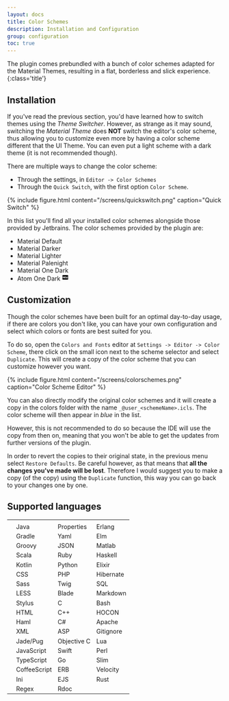 ```yaml
---
layout: docs
title: Color Schemes
description: Installation and Configuration
group: configuration
toc: true
---
```


The plugin comes prebundled with a bunch of color schemes adapted for the Material Themes, resulting in a flat,
borderless and slick experience.
{:class='title'}

## Installation

If you've read the previous section, you'd have learned how to switch themes using the _Theme Switcher_. However, as
strange as it may sound, switching the _Material Theme_ does **NOT** switch the editor's color scheme, thus allowing you
to customize even more by having a color scheme different that the UI Theme. You can even put a light scheme with a dark
theme (it is not recommended though).

There are multiple ways to change the color scheme:
- Through the settings, in `Editor -> Color Schemes`
- Through the `Quick Switch`, with the first option `Color Scheme`.

{% include figure.html content="/screens/quickswitch.png" caption="Quick Switch" %}

In this list you'll find all your installed color schemes alongside those provided by Jetbrains. The color schemes
provided by the plugin are:
- Material Default
- Material Darker
- Material Lighter
- Material Palenight
- Material One Dark
- Atom One Dark ![new-box](/img/icons/new-box.png)

## Customization

Though the color schemes have been built for an optimal day-to-day usage, if there are colors you don't like, you can
have your own configuration and select which colors or fonts are best suited for you.

To do so, open the `Colors and Fonts` editor at `Settings -> Editor -> Color Scheme`, there click on the small icon next
to the scheme selector and select `Duplicate`. This will create a copy of the color scheme that you can customize however
you want.

{% include figure.html content="/screens/colorschemes.png" caption="Color Scheme Editor" %}

You can also directly modify the original color schemes and it will create a copy in the colors folder with the name
`_@user_<schemeName>.icls`. The color scheme will then appear in *blue* in the list.

However, this is not recommended to do so because the IDE will use the copy from then on, meaning that you won't be able
to get the updates from further versions of the plugin.

In order to revert the copies to their original state, in the previous menu select `Restore Defaults`. Be careful
however, as that means that __all the changes you've made will be lost__. Therefore I would suggest you to make a copy
(of the copy) using the `Duplicate` function, this way you can go back to your changes one by one.

## Supported languages

|  |              |             |           |
|--|--------------|-------------|-----------|
|  |              |             |           |
|  | Java         | Properties  | Erlang    |
|  | Gradle       | Yaml        | Elm       |
|  | Groovy       | JSON        | Matlab    |
|  | Scala        | Ruby        | Haskell   |
|  | Kotlin       | Python      | Elixir    |
|  | CSS          | PHP         | Hibernate |
|  | Sass         | Twig        | SQL       |
|  | LESS         | Blade       | Markdown  |
|  | Stylus       | C           | Bash      |
|  | HTML         | C++         | HOCON     |
|  | Haml         | C#          | Apache    |
|  | XML          | ASP         | Gitignore |
|  | Jade/Pug     | Objective C | Lua       |
|  | JavaScript   | Swift       | Perl      |
|  | TypeScript   | Go          | Slim      |
|  | CoffeeScript | ERB         | Velocity  |
|  | Ini          | EJS         | Rust      |
|  | Regex        | Rdoc        |           |

